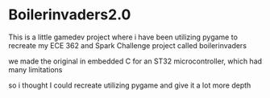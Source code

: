 # Boilerinvaders2.0

This is a little gamedev project where i have been utilizing pygame to recreate my ECE 362 and Spark Challenge project called boilerinvaders

we made the original in embedded C for an ST32 microcontroller, which had many limitations

so i thought I could recreate utilizing pygame and give it a lot more depth
